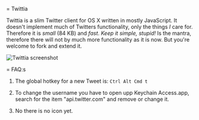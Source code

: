 = Twittia

Twittia is a slim Twitter client for OS X written in mostly JavaScript.
It doesn't implement much of Twitters functionality, only the things *I*
care for. Therefore it is _small_ (84 KB) and _fast_.
_Keep it simple, stupid!_ Is the mantra, therefore there will not by much more
functionality as it is now. But you're welcome to fork and extend it.

![Twittia screenshot](http://github.com/downloads/jeena/Twittia/Screenshot.png)

= FAQ:s

1. The global hotkey for a new Tweet is: `Ctrl Alt Cmd t`

2. To change the username you have to open upp Keychain Access.app,
   search for the item "api.twitter.com" and remove or change it.

3. No there is no icon yet.